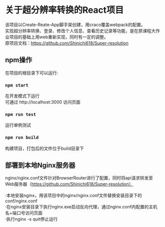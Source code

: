 # 关于超分辨率转换的React项目

该项目以Create-Reate-App脚手架创建，用craco覆盖webpack的配置。\
实现超分辨率转换、登录、修改个人信息、查看历史记录等功能，是在原课程大作业项目的基础上用web重新实现，同时有一定的调整。\
原项目文档：https://github.com/Shinichi618/Super-resolution

## npm操作

在项目的根目录下可以运行:

### `npm start`

在开发模式下运行\
可通过 http://localhost:3000 访问页面

### `npm run test`

运行单例测试

### `npm run build`

构建项目，打包后的文件位于build目录下

## 部署到本地Nginx服务器

nginx/nginx.conf文件针对BrowserRouter进行了配置，同时将api请求转发至Web服务器（https://github.com/Shinichi618/Super-resolution） \
\
·本地安装nginx，用该项目中的nginx/nginx.conf文件替换安装目录下的conf/nginx.conf\
·在nginx安装目录下执行nginx.exe启动反向代理，通过nginx.conf内配置的主机名+端口号访问页面\
·执行nginx -s quit停止运行
